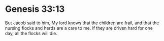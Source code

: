# Genesis 33:13

But Jacob said to him, My lord knows that the children are frail, and that the nursing flocks and herds are a care to me. If they are driven hard for one day, all the flocks will die.
